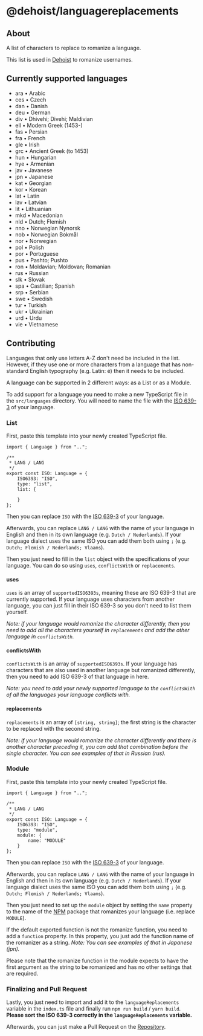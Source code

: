 # @dehoist/languagereplacements

## About

A list of characters to replace to romanize a language.

This list is used in [Dehoist][1] to romanize usernames.

## Currently supported languages

* ara • Arabic
* ces • Czech
* dan • Danish
* deu • German
* div • Dhivehi; Divehi; Maldivian
* ell • Modern Greek (1453-)
* fas • Persian
* fra • French
* gle • Irish
* grc • Ancient Greek (to 1453)
* hun • Hungarian
* hye • Armenian
* jav • Javanese
* jpn • Japanese
* kat • Georgian
* kor • Korean
* lat • Latin
* lav • Latvian
* lit • Lithuanian
* mkd • Macedonian
* nld • Dutch; Flemish
* nno • Norwegian Nynorsk
* nob • Norwegian Bokmål
* nor • Norwegian
* pol • Polish
* por • Portuguese
* pus • Pashto; Pushto
* ron • Moldavian; Moldovan; Romanian
* rus • Russian
* slk • Slovak
* spa • Castilian; Spanish
* srp • Serbian
* swe • Swedish
* tur • Turkish
* ukr • Ukrainian
* urd • Urdu
* vie • Vietnamese

## Contributing

Languages that only use letters A-Z don't need be included in the list.
However, if they use one or more characters from a language that has non-standard English typography (e.g. Latin: é) then it needs to be included.

A language can be supported in 2 different ways: as a List or as a Module.

To add support for a language you need to make a new TypeScript file in the `src/languages` directory. You will need to name the file with the [ISO 639-3][2] of your language.

### List

First, paste this template into your newly created TypeScript file.

```
import { Language } from "..";

/**
 * LANG / LANG
 */
export const ISO: Language = {
	ISO6393: "ISO",
	type: "list",
	list: {

	}
};
```

Then you can replace `ISO` with the [ISO 639-3][2] of your language.

Afterwards, you can replace `LANG / LANG` with the name of your language in English and then in its own language (e.g. `Dutch / Nederlands`). If your language dialect uses the same ISO you can add them both using `;` (e.g. `Dutch; Flemish / Nederlands; Vlaams`).

Then you just need to fill in the `list` object with the specifications of your language. You can do so using `uses`, `conflictsWith` or `replacements`.

#### uses

`uses` is an array of `supportedISO6393s`, meaning these are ISO 639-3 that are currently supported. If your language uses characters from another language, you can just fill in their ISO 639-3 so you don't need to list them yourself.

_Note: if your language would romanize the character differently, then you need to add all the characters yourself in `replacements` and add the other language in `conflictsWith`._

#### conflictsWith

`conflictsWith` is an array of `supportedISO6393s`. If your language has characters that are also used in another language but romanized differently, then you need to add ISO 639-3 of that language in here.

_Note: you need to add your newly supported language to the `conflictsWith` of all the languages your language conflicts with._

#### replacements

`replacements` is an array of `[string, string]`; the first string is the character to be replaced with the second string.

_Note: if your language would romanize the character differently and there is another character preceding it, you can add that combination before the single character. You can see examples of that in Russian (rus)._

### Module

First, paste this template into your newly created TypeScript file.

```
import { Language } from "..";

/**
 * LANG / LANG
 */
export const ISO: Language = {
	ISO6393: "ISO",
	type: "module",
	module: {
		name: "MODULE"
	}
};
```

Then you can replace `ISO` with the [ISO 639-3][2] of your language.

Afterwards, you can replace `LANG / LANG` with the name of your language in English and then in its own language (e.g. `Dutch / Nederlands`). If your language dialect uses the same ISO you can add them both using `;` (e.g. `Dutch; Flemish / Nederlands; Vlaams`).

Then you just need to set up the `module` object by setting the `name` property to the name of the [NPM][3] package that romanizes your language (i.e. replace `MODULE`).

If the default exported function is not the romanize function, you need to add a `function` property. In this property, you just add the function name of the romanizer as a string. _Note: You can see examples of that in Japanese (jpn)._

Please note that the romanize function in the module expects to have the first argument as the string to be romanized and has no other settings that are required.

### Finalizing and Pull Request

Lastly, you just need to import and add it to the `languageReplacements` variable in the `index.ts` file and finally run `npm run build` / `yarn build`. **Please sort the ISO 639-3 correctly in the `languageReplacements` variable.**

Afterwards, you can just make a Pull Request on the [Repository][4].

[1]: https://dehoist.com/
[2]: https://wikipedia.org/wiki/Wikipedia:WikiProject_Languages/List_of_ISO_639-3_language_codes_(2019) "ISO 639-3 List"
[3]: https://www.npmjs.com/
[4]: https://github.com/Dehoist/LanguageReplacements/pulls "LanguageReplacements Pull Request"
